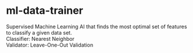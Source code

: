 # ml-data-trainer
Supervised Machine Learning AI that finds the most optimal set of features to classify a given data set.  
  Classifier:  Nearest Neighbor  
  Validator:  Leave-One-Out Validation  
